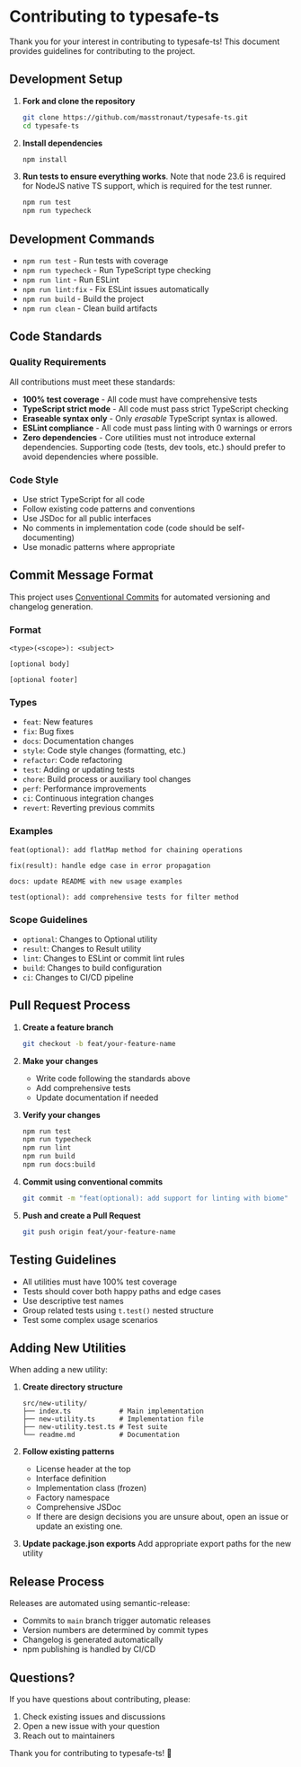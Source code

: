 # Contributing to typesafe-ts

Thank you for your interest in contributing to typesafe-ts! This document provides guidelines for contributing to the project.

## Development Setup

1. **Fork and clone the repository**

    ```bash
    git clone https://github.com/masstronaut/typesafe-ts.git
    cd typesafe-ts
    ```

2. **Install dependencies**

    ```bash
    npm install
    ```

3. **Run tests to ensure everything works**. Note that node 23.6 is required for NodeJS native TS support, which is required for the test runner.
    ```bash
    npm run test
    npm run typecheck
    ```

## Development Commands

- `npm run test` - Run tests with coverage
- `npm run typecheck` - Run TypeScript type checking
- `npm run lint` - Run ESLint
- `npm run lint:fix` - Fix ESLint issues automatically
- `npm run build` - Build the project
- `npm run clean` - Clean build artifacts

## Code Standards

### Quality Requirements

All contributions must meet these standards:

- **100% test coverage** - All code must have comprehensive tests
- **TypeScript strict mode** - All code must pass strict TypeScript checking
- **Eraseable syntax only** - Only _erasable_ TypeScript syntax is allowed.
- **ESLint compliance** - All code must pass linting with 0 warnings or errors
- **Zero dependencies** - Core utilities must not introduce external dependencies. Supporting code (tests, dev tools, etc.) should prefer to avoid dependencies where possible.

### Code Style

- Use strict TypeScript for all code
- Follow existing code patterns and conventions
- Use JSDoc for all public interfaces
- No comments in implementation code (code should be self-documenting)
- Use monadic patterns where appropriate

## Commit Message Format

This project uses [Conventional Commits](https://www.conventionalcommits.org/) for automated versioning and changelog generation.

### Format

```
<type>(<scope>): <subject>

[optional body]

[optional footer]
```

### Types

- `feat`: New features
- `fix`: Bug fixes
- `docs`: Documentation changes
- `style`: Code style changes (formatting, etc.)
- `refactor`: Code refactoring
- `test`: Adding or updating tests
- `chore`: Build process or auxiliary tool changes
- `perf`: Performance improvements
- `ci`: Continuous integration changes
- `revert`: Reverting previous commits

### Examples

```
feat(optional): add flatMap method for chaining operations

fix(result): handle edge case in error propagation

docs: update README with new usage examples

test(optional): add comprehensive tests for filter method
```

### Scope Guidelines

- `optional`: Changes to Optional utility
- `result`: Changes to Result utility
- `lint`: Changes to ESLint or commit lint rules
- `build`: Changes to build configuration
- `ci`: Changes to CI/CD pipeline

## Pull Request Process

1. **Create a feature branch**

    ```bash
    git checkout -b feat/your-feature-name
    ```

2. **Make your changes**
    - Write code following the standards above
    - Add comprehensive tests
    - Update documentation if needed

3. **Verify your changes**

    ```bash
    npm run test
    npm run typecheck
    npm run lint
    npm run build
    npm run docs:build
    ```

4. **Commit using conventional commits**

    ```bash
    git commit -m "feat(optional): add support for linting with biome"
    ```

5. **Push and create a Pull Request**
    ```bash
    git push origin feat/your-feature-name
    ```

## Testing Guidelines

- All utilities must have 100% test coverage
- Tests should cover both happy paths and edge cases
- Use descriptive test names
- Group related tests using `t.test()` nested structure
- Test some complex usage scenarios

## Adding New Utilities

When adding a new utility:

1. **Create directory structure**

    ```
    src/new-utility/
    ├── index.ts            # Main implementation
    ├── new-utility.ts      # Implementation file
    ├── new-utility.test.ts # Test suite
    └── readme.md           # Documentation
    ```

2. **Follow existing patterns**
    - License header at the top
    - Interface definition
    - Implementation class (frozen)
    - Factory namespace
    - Comprehensive JSDoc
    - If there are design decisions you are unsure about, open an issue or update an existing one.

3. **Update package.json exports**
   Add appropriate export paths for the new utility

## Release Process

Releases are automated using semantic-release:

- Commits to `main` branch trigger automatic releases
- Version numbers are determined by commit types
- Changelog is generated automatically
- npm publishing is handled by CI/CD

## Questions?

If you have questions about contributing, please:

1. Check existing issues and discussions
2. Open a new issue with your question
3. Reach out to maintainers

Thank you for contributing to typesafe-ts! 🎉
